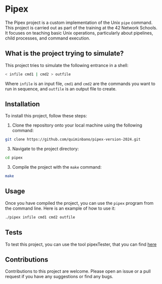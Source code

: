 # Pipex

The Pipex project is a custom implementation of the Unix `pipe` command. This project is carried out as part of the training at the 42 Network Schools. It focuses on teaching basic Unix operations, particularly about pipelines, child processes, and command execution.

## What is the project trying to simulate?

This project tries to simulate the following entrance in a shell:

```bash
< infile cmd1 | cmd2 > outfile
```

Where `infile` is an input file, `cmd1` and `cmd2` are the commands you want to run in sequence, and `outfile` is an output file to create.

## Installation

To install this project, follow these steps:

1. Clone the repository onto your local machine using the following command:
```bash
git clone https://github.com/quiminbano/pipex-version-2024.git
```

3. Navigate to the project directory:

```bash
cd pipex
```

3. Compile the project with the `make` command:

```bash
make
```

## Usage

Once you have compiled the project, you can use the `pipex` program from the command line. Here is an example of how to use it:

```bash
./pipex infile cmd1 cmd2 outfile
```

## Tests

To test this project, you can use the tool pipexTester, that you can find [here](https://github.com/quiminbano/pipexTester)

## Contributions

Contributions to this project are welcome. Please open an issue or a pull request if you have any suggestions or find any bugs.
